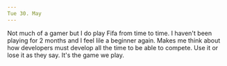 ```yaml
---
Tue 30. May
---
```


Not much of a gamer but I do play Fifa from time to time. I haven't been playing for 2 months and I feel lile a beginner again. Makes me think about how developers must develop all the time to be able to compete. Use it or lose it as they say. It's the game we play. 
